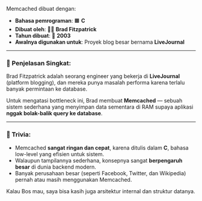 Memcached dibuat dengan:

* **Bahasa pemrograman**: 🟧 **C**
* **Dibuat oleh**: 🧑‍💻 **Brad Fitzpatrick**
* **Tahun dibuat**: 📅 **2003**
* **Awalnya digunakan untuk**: Proyek blog besar bernama **LiveJournal**

---

### 🧠 Penjelasan Singkat:

Brad Fitzpatrick adalah seorang engineer yang bekerja di **LiveJournal** (platform blogging), dan mereka punya masalah performa karena terlalu banyak permintaan ke database.

Untuk mengatasi bottleneck ini, Brad membuat **Memcached** — sebuah sistem sederhana yang menyimpan data sementara di RAM supaya aplikasi **nggak bolak-balik query ke database**.

---

### 🔎 Trivia:

* Memcached **sangat ringan dan cepat**, karena ditulis dalam **C**, bahasa low-level yang efisien untuk sistem.
* Walaupun tampilannya sederhana, konsepnya sangat **berpengaruh besar** di dunia backend modern.
* Banyak perusahaan besar (seperti Facebook, Twitter, dan Wikipedia) pernah atau masih menggunakan Memcached.

Kalau Bos mau, saya bisa kasih juga arsitektur internal dan struktur datanya.
